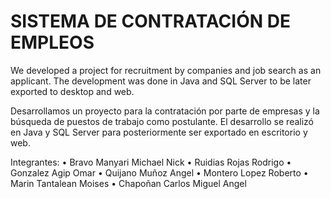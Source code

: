 # SISTEMA DE CONTRATACIÓN DE EMPLEOS

We developed a project for recruitment by companies and job search as an applicant. The development was done in Java and SQL Server to be later exported to desktop and web. 


Desarrollamos un proyecto para la contratación por parte de empresas y la búsqueda de puestos de trabajo como postulante. El desarrollo se realizó en Java y SQL Server para posteriormente ser exportado en escritorio y web. 


Integrantes:
•	Bravo Manyari Michael Nick
•	Ruidias Rojas Rodrigo
•	Gonzalez Agip Omar
•	Quijano Muñoz Angel
•	Montero Lopez Roberto
•	Marin Tantalean Moises
•	Chapoñan Carlos Miguel Angel

